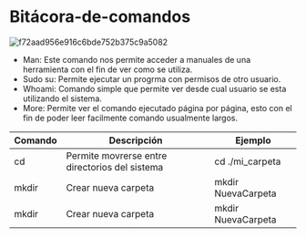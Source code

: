 # Bitácora-de-comandos
![f72aad956e916c6bde752b375c9a5082](https://user-images.githubusercontent.com/98858879/155043083-9f2dda9f-19e6-4009-b6d5-5a944e388ec7.png)
- Man: Este comando nos permite acceder a manuales de una herramienta con el fin de ver como se utiliza.
- Sudo su: Permite ejecutar un progrma con permisos de otro usuario.
- Whoami: Comando simple que permite ver desde cual usuario se esta utilizando el sistema.
- More: Permite ver el comando ejecutado página por página, esto con el fin de poder leer facilmente comando usualmente largos.

| Comando | Descripción | Ejemplo |
| --- | --- | --- | 
| cd | Permite movrerse entre directorios del sistema | cd ./mi_carpeta |
| mkdir | Crear nueva carpeta | mkdir NuevaCarpeta |
| mkdir | Crear nueva carpeta | mkdir NuevaCarpeta |
